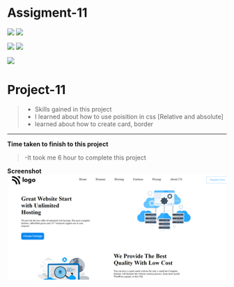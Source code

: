 # Assigment-11
![](https://img.shields.io/badge/Full%20stack--Js%20%20bootcamp-Ineuron%20-yellowgreen)
![](https://img.shields.io/badge/Hitesh%20choudhary-LCO-orange)

![](https://img.shields.io/badge/HTML-CSS-lightgrey)
![](https://img.shields.io/badge/LIVE--CLASS-PROJECT--1-yellowgreen)

![](https://img.shields.io/badge/Rishu%20srivastava-BCA-orange)

# **Project-11**
>- Skills gained in this project
 >- I learned about how to use poisition in css [Relative and absolute]
 >- learned about how to create card, border 
 
 ***
 **Time taken to finish to this project**
 
 >-It took me 6 hour to complete this project 

 **Screenshot**
 ![](./screenshot2/project-11.png)